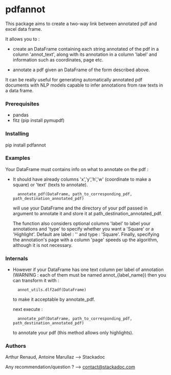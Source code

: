 
# pdfannot

This package aims to create a two-way link between annotated pdf and excel data frame.

It allows you to :

   - create an DataFrame containing each string annotated of the pdf in a column 'annot_text', along with its 
   annotation in a column 'label' and information such as coordinates, page etc.
    
   - annotate a pdf given an DataFrame of the form described above.
   
It can be really useful for generating automatically annotated pdf documents with NLP models capable to
infer annotations from raw texts in a data frame.


### Prerequisites

- pandas
- fitz
(pip install pymupdf)



### Installing

pip install pdfannot


### Examples

Your DataFrame must contains info on what to annotate on the pdf :
    
- It should have already columns 'x','y','h','w' (coordinate to make a square) or 'text' (texts to annotate).
   
        annotate_pdf(DataFrame, path_to_corresponding_pdf, path_destination_annotated_pdf)
    
    will use your DataFrame and the directory of your pdf passed in argument to annotate it and store it at path_destination_annotated_pdf.
    
    The function also considers optional columns 'label' to label your annotations and 'type' to specify whether you want 
    a 'Square' or a 'Highlight'. 
    Default are label : '' and type : 'Square'. Finally, specifying the annotation's page 
    with a column 'page' speeds up the algorithm, although it is not necessary.


### Internals

- However if your DataFrame has one text column per label of annotation (WARNING : each of them must be named annot_{label_name})
then you can transform it with :

        annot_utils.dlf2adf(DataFrame)

    to make it acceptable by annotate_pdf.

    next execute :

        annotate_pdf(DataFrame, path_to_corresponding_pdf, path_destination_annotated_pdf)
    
    to annotate your pdf (this method allows only highlights).
    
    
### Authors

Arthur Renaud, Antoine Marullaz --> Stackadoc

Any recommendation/question ? --> contact@stackadoc.com 
